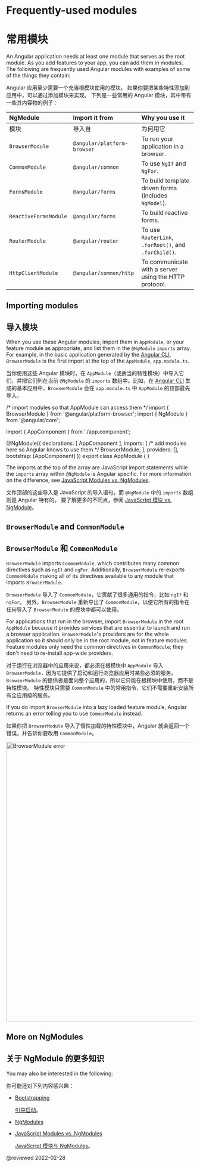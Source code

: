 # Frequently-used modules

# 常用模块

An Angular application needs at least one module that serves as the root module.
As you add features to your app, you can add them in modules.
The following are frequently used Angular modules with examples of some of the things they contain:

Angular 应用至少需要一个充当根模块使用的模块。 如果你要把某些特性添加到应用中，可以通过添加模块来实现。 下列是一些常用的 Angular 模块，其中带有一些其内容物的例子：

| NgModule | Import it from | Why you use it |
| :------- | :------------- | :------------- |
| 模块 | 导入自 | 为何用它 |
| `BrowserModule` | `@angular/platform-browser` | To run your application in a browser. |
| `CommonModule` | `@angular/common` | To use `NgIf` and `NgFor`. |
| `FormsModule` | `@angular/forms` | To build template driven forms (includes `NgModel`). |
| `ReactiveFormsModule` | `@angular/forms` | To build reactive forms. |
| `RouterModule` | `@angular/router` | To use `RouterLink`, `.forRoot()`, and `.forChild()`. |
| `HttpClientModule` | `@angular/common/http` | To communicate with a server using the HTTP protocol. |

## Importing modules

## 导入模块

When you use these Angular modules, import them in `AppModule`, or your feature module as appropriate, and list them in the `@NgModule` `imports` array.
For example, in the basic application generated by the [Angular CLI](cli), `BrowserModule` is the first import at the top of the `AppModule`, `app.module.ts`.

当你使用这些 Angular 模块时，在 `AppModule`（或适当的特性模块）中导入它们，并把它们列在当前 `@NgModule` 的 `imports` 数组中。比如，在 [Angular CLI](cli) 生成的基本应用中，`BrowserModule` 会在 `app.module.ts` 中 `AppModule` 的顶部最先导入。

<code-example format="typescript" language="typescript">

/* import modules so that AppModule can access them */
import { BrowserModule } from '&commat;angular/platform-browser';
import { NgModule } from '&commat;angular/core';

import { AppComponent } from './app.component';

&commat;NgModule({
  declarations: [
    AppComponent
  ],
  imports: [ /* add modules here so Angular knows to use them */
    BrowserModule,
  ],
  providers: [],
  bootstrap: [AppComponent]
})
export class AppModule { }

</code-example>

The imports at the top of the array are JavaScript import statements while the `imports` array within `@NgModule` is Angular specific.
For more information on the difference, see [JavaScript Modules vs. NgModules](guide/ngmodule-vs-jsmodule).

文件顶部的这些导入是 JavaScript 的导入语句，而 `@NgModule` 中的 `imports` 数组则是 Angular 特有的。 要了解更多的不同点，参阅 [JavaScript 模块 vs. NgModule](guide/ngmodule-vs-jsmodule)。

## `BrowserModule` and `CommonModule`

## `BrowserModule` 和 `CommonModule`

`BrowserModule` imports `CommonModule`, which contributes many common directives such as `ngIf` and `ngFor`.
Additionally, `BrowserModule` re-exports `CommonModule` making all of its directives available to any module that imports `BrowserModule`.

`BrowserModule` 导入了 `CommonModule`，它贡献了很多通用的指令，比如 `ngIf` 和 `ngFor`。 另外，`BrowserModule` 重新导出了 `CommonModule`，以便它所有的指令在任何导入了 `BrowserModule` 的模块中都可以使用。

For applications that run in the browser, import `BrowserModule` in the root `AppModule` because it provides services that are essential to launch and run a browser application.
`BrowserModule`'s providers are for the whole application so it should only be in the root module, not in feature modules.
Feature modules only need the common directives in `CommonModule`; they don't need to re-install app-wide providers.

对于运行在浏览器中的应用来说，都必须在根模块中 `AppModule` 导入 `BrowserModule`，因为它提供了启动和运行浏览器应用时某些必须的服务。`BrowserModule` 的提供者是面向整个应用的，所以它只能在根模块中使用，而不是特性模块。 特性模块只需要 `CommonModule` 中的常用指令，它们不需要重新安装所有全应用级的服务。

If you do import `BrowserModule` into a lazy loaded feature module, Angular returns an error telling you to use `CommonModule` instead.

如果你把 `BrowserModule` 导入了惰性加载的特性模块中，Angular 就会返回一个错误，并告诉你要改用 `CommonModule`。

<div class="lightbox">

<img alt="BrowserModule error" src="generated/images/guide/frequent-ngmodules/browser-module-error.gif" width=750>

</div>

## More on NgModules

## 关于 NgModule 的更多知识

You may also be interested in the following:

你可能还对下列内容感兴趣：

* [Bootstrapping](guide/bootstrapping)

  [引导启动](guide/bootstrapping)。

* [NgModules](guide/ngmodules)

* [JavaScript Modules vs. NgModules](guide/ngmodule-vs-jsmodule)

  [JavaScript 模块与 NgModules](guide/ngmodule-vs-jsmodule)。

<!-- links -->

<!-- external links -->

<!-- end links -->

@reviewed 2022-02-28